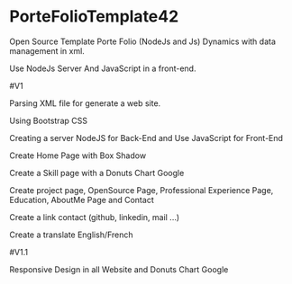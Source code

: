 # PorteFolioTemplate42

Open Source Template Porte Folio (NodeJs and Js) Dynamics with data management in xml.

Use NodeJs Server And JavaScript in a front-end.

#V1

Parsing XML file for generate a web site.

Using Bootstrap CSS

Creating a server NodeJS for Back-End and Use JavaScript for Front-End

Create Home Page with Box Shadow

Create a Skill page with a Donuts Chart Google

Create project page, OpenSource Page, Professional Experience Page, Education, AboutMe Page and Contact

Create a link contact (github, linkedin, mail ...)

Create a translate English/French

#V1.1

Responsive Design in all Website and Donuts Chart Google
